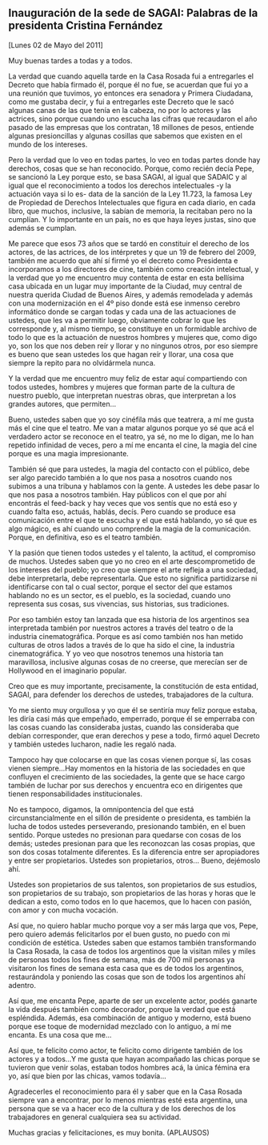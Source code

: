 Inauguración de la sede de SAGAI: Palabras de la presidenta Cristina Fernández
------------------------------------------------------------------------------

[Lunes 02 de Mayo del 2011]

Muy buenas tardes a todas y a todos.

La verdad que cuando aquella tarde en la Casa Rosada fui a entregarles
el Decreto que había firmado él, porque él no fue, se acuerdan que fui
yo a una reunión que tuvimos, yo entonces era senadora y Primera
Ciudadana, como me gustaba decir, y fui a entregarles este Decreto que
le sacó algunas canas de las que tenía en la cabeza, no por lo actores y
las actrices, sino porque cuando uno escucha las cifras que recaudaron
el año pasado de las empresas que los contratan, 18 millones de pesos,
entiende algunas presioncillas y algunas cosillas que sabemos que
existen en el mundo de los intereses.

Pero la verdad que lo veo en todas partes, lo veo en todas partes donde
hay derechos, cosas que se han reconocido. Porque, como recién decía
Pepe, se sancionó la Ley porque esto, se basa SAGAI, al igual que SADAIC
y al igual que el reconocimiento a todos los derechos intelectuales -y
la actuación vaya si lo es- data de la sanción de la Ley 11.723, la
famosa Ley de Propiedad de Derechos Intelectuales que figura en cada
diario, en cada libro, que muchos, inclusive, la sabían de memoria, la
recitaban pero no la cumplían. Y lo importante en un país, no es que
haya leyes justas, sino que además se cumplan.

Me parece que esos 73 años que se tardó en constituir el derecho de los
actores, de las actrices, de los intérpretes y que un 19 de febrero del
2009, también me acuerdo que ahí sí firmé yo el decreto como Presidenta
e incorporamos a los directores de cine, también como creación
intelectual, y la verdad que yo me encuentro muy contenta de estar en
esta bellísima casa ubicada en un lugar muy importante de la Ciudad, muy
central de nuestra querida Ciudad de Buenos Aires, y además remodelada y
además con una modernización en el 4º piso donde está ese inmenso
cerebro informático donde se cargan todas y cada una de las actuaciones
de ustedes, que les va a permitir luego, obviamente cobrar lo que les
corresponde y, al mismo tiempo, se constituye en un formidable archivo
de todo lo que es la actuación de nuestros hombres y mujeres que, como
digo yo, son los que nos deben reír y llorar y no ningunos otros, por
eso siempre es bueno que sean ustedes los que hagan reír y llorar, una
cosa que siempre la repito para no olvidármela nunca.

Y la verdad que me encuentro muy feliz de estar aquí compartiendo con
todos ustedes, hombres y mujeres que forman parte de la cultura de
nuestro pueblo, que interpretan nuestras obras, que interpretan a los
grandes autores, que permiten...

Bueno, ustedes saben que yo soy cinéfila más que teatrera, a mí me gusta
más el cine que el teatro. Me van a matar algunos porque yo sé que acá
el verdadero actor se reconoce en el teatro, ya sé, no me lo digan, me
lo han repetido infinidad de veces, pero a mí me encanta el cine, la
magia del cine porque es una magia impresionante.

También sé que para ustedes, la magia del contacto con el público, debe
ser algo parecido también a lo que nos pasa a nosotros cuando nos
subimos a una tribuna y hablamos con la gente. A ustedes les debe pasar
lo que nos pasa a nosotros también. Hay públicos con el que por ahí
encontrás el feed-back y hay veces que vos sentís que no está eso y
cuando falta eso, actuás, hablás, decís. Pero cuando se produce esa
comunicación entre el que te escucha y el que está hablando, yo sé que
es algo mágico, es ahí cuando uno comprende la magia de la comunicación.
Porque, en definitiva, eso es el teatro también.

Y la pasión que tienen todos ustedes y el talento, la actitud, el
compromiso de muchos. Ustedes saben que yo no creo en el arte
descomprometido de los intereses del pueblo; yo creo que siempre el arte
refleja a una sociedad, debe interpretarla, debe representarla. Que esto
no significa partidizarse ni identificarse con tal o cual sector, porque
el sector del que estamos hablando no es un sector, es el pueblo, es la
sociedad, cuando uno representa sus cosas, sus vivencias, sus historias,
sus tradiciones.

Por eso también estoy tan lanzada que esa historia de los argentinos sea
interpretada también por nuestros actores a través del teatro o de la
industria cinematográfica. Porque es así como también nos han metido
culturas de otros lados a través de lo que ha sido el cine, la industria
cinematográfica. Y yo veo que nosotros tenemos una historia tan
maravillosa, inclusive algunas cosas de no creerse, que merecían ser de
Hollywood en el imaginario popular.

Creo que es muy importante, precisamente, la constitución de esta
entidad, SAGAI, para defender los derechos de ustedes, trabajadores de
la cultura.

Yo me siento muy orgullosa y yo que él se sentiría muy feliz porque
estaba, les diría casi más que empeñado, emperrado, porque él se
emperraba con las cosas cuando las consideraba justas, cuando las
consideraba que debían corresponder, que eran derechos y pese a todo,
firmó aquel Decreto y también ustedes lucharon, nadie les regaló nada.

Tampoco hay que colocarse en que las cosas vienen porque sí, las cosas
vienen siempre...Hay momentos en la historia de las sociedades en que
confluyen el crecimiento de las sociedades, la gente que se hace cargo
también de luchar por sus derechos y encuentra eco en dirigentes que
tienen responsabilidades institucionales.

No es tampoco, digamos, la omnipontencia del que está
circunstancialmente en el sillón de presidente o presidenta, es también
la lucha de todos ustedes perseverando, presionando también, en el buen
sentido. Porque ustedes no presionan para quedarse con cosas de los
demás; ustedes presionan para que les reconozcan las cosas propias, que
son dos cosas totalmente diferentes. Es la diferencia entre ser
apropiadores y entre ser propietarios. Ustedes son propietarios,
otros... Bueno, dejémoslo ahí.

Ustedes son propietarios de sus talentos, son propietarios de sus
estudios, son propietarios de su trabajo, son propietarios de las horas
y horas que le dedican a esto, como todos en lo que hacemos, que lo
hacen con pasión, con amor y con mucha vocación.

Así que, no quiero hablar mucho porque voy a ser más larga que vos,
Pepe, pero quiero además felicitarlos por el buen gusto, no puedo con mi
condición de estética. Ustedes saben que estamos también transformando
la Casa Rosada, la casa de todos los argentinos que la visitan miles y
miles de personas todos los fines de semana, más de 700 mil personas ya
visitaron los fines de semana esta casa que es de todos los argentinos,
restaurándola y poniendo las cosas que son de todos los argentinos ahí
adentro.

Así que, me encanta Pepe, aparte de ser un excelente actor, podés
ganarte la vida después también como decorador, porque la verdad que
está espléndida. Además, esa combinación de antiguo y moderno, está
bueno porque ese toque de modernidad mezclado con lo antiguo, a mí me
encanta. Es una cosa que me...

Así que, te felicito como actor, te felicito como dirigente también de
los actores y a todos...Y me gusta que hayan acompañado las chicas
porque se tuvieron que venir solas, estaban todos hombres acá, la única
fémina era yo, así que bien por las chicas, vamos todavía...

Agradecerles el reconocimiento para él y saber que en la Casa Rosada
siempre van a encontrar, por lo menos mientras esté esta argentina, una
persona que se va a hacer eco de la cultura y de los derechos de los
trabajadores en general cualquiera sea su actividad.

Muchas gracias y felicitaciones, es muy bonita. (APLAUSOS)
